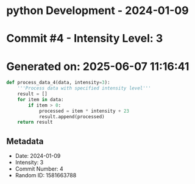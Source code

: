 ﻿# python Development - 2024-01-09
# Commit #4 - Intensity Level: 3
# Generated on: 2025-06-07 11:16:41
```python
def process_data_4(data, intensity=3):
    '''Process data with specified intensity level'''
    result = []
    for item in data:
        if item > 0:
            processed = item * intensity + 23
            result.append(processed)
    return result
```
## Metadata
- Date: 2024-01-09
- Intensity: 3
- Commit Number: 4
- Random ID: 1581663788

